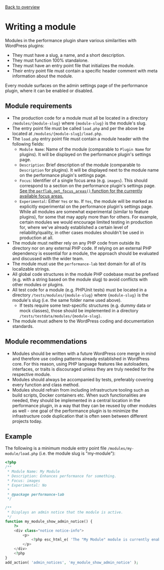[Back to overview](./README.md)

# Writing a module

Modules in the performance plugin share various similarities with WordPress plugins:

* They must have a slug, a name, and a short description.
* They must function 100% standalone.
* They must have an entry point file that initializes the module.
* Their entry point file must contain a specific header comment with meta information about the module.

Every module surfaces on the admin settings page of the performance plugin, where it can be enabled or disabled.

## Module requirements

* The production code for a module must all be located in a directory `/modules/{module-slug}` where `{module-slug}` is the module's slug.
* The entry point file must be called `load.php` and per the above be located at `/modules/{module-slug}/load.php`.
* The `load.php` entry point file must contain a module header with the following fields:
    * `Module Name`: Name of the module (comparable to `Plugin Name` for plugins). It will be displayed on the performance plugin's settings page.
    * `Description`: Brief description of the module (comparable to `Description` for plugins). It will be displayed next to the module name on the performance plugin's settings page.
    * `Focus`: Identifier of a single focus area (e.g. `images`). This should correspond to a section on the performance plugin's settings page. [See the `perflab_get_focus_areas()` function for the currently available focus areas.](../admin/load.php#L161)
    * `Experimental`: Either `Yes` or `No`. If `Yes`, the module will be marked as explicitly experimental on the performance plugin's settings page. While all modules are somewhat experimental (similar to feature plugins), for some that may apply more than for others. For example, certain modules we would encourage limited testing in production for, where we've already established a certain level of reliability/quality, in other cases modules shouldn't be used in production at all.
* The module must neither rely on any PHP code from outside its directory nor on any external PHP code. If relying on an external PHP dependency is essential for a module, the approach should be evaluated and discussed with the wider team.
* The module must use the `performance-lab` text domain for all of its localizable strings.
* All global code structures in the module PHP codebase must be prefixed (e.g. with a string based on the module slug) to avoid conflicts with other modules or plugins.
* All test code for a module (e.g. PHPUnit tests) must be located in a directory `/tests/modules/{module-slug}` where `{module-slug}` is the module's slug (i.e. the same folder name used above).
    * If tests require some test-specific structures (e.g. dummy data or mock classes), those should be implemented in a directory `/tests/testdata/modules/{module-slug}`.
* The module must adhere to the WordPress coding and documentation standards.

## Module recommendations

* Modules should be written with a future WordPress core merge in mind and therefore use coding patterns already established in WordPress core. For this reason, using PHP language features like autoloaders, interfaces, or traits is discouraged unless they are truly needed for the respective module.
* Modules should always be accompanied by tests, preferably covering every function and class method.
* Modules should refrain from including infrastructure tooling such as build scripts, Docker containers etc. When such functionalities are needed, they should be implemented in a central location in the performance plugin, in a way that they can be reused by other modules as well - one goal of the performance plugin is to minimize the infrastructure code duplication that is often seen between different projects today.

## Example

The following is a minimum module entry point file `/modules/my-module/load.php` (i.e. the module slug is "my-module"):

```php
<?php
/**
 * Module Name: My Module
 * Description: Enhances performance for something.
 * Focus: images
 * Experimental: No
 *
 * @package performance-lab
 */

/**
 * Displays an admin notice that the module is active.
 */
function my_module_show_admin_notice() {
    ?>
    <div class="notice notice-info">
        <p>
            <?php esc_html_e( 'The "My Module" module is currently enabled.', 'performance-lab' ); ?>
        </p>
    </div>
    <?php
}
add_action( 'admin_notices', 'my_module_show_admin_notice' );

```
